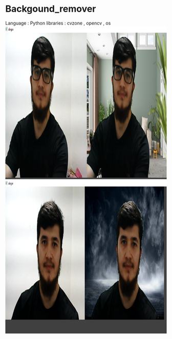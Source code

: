 # Backgound_remover

Language : Python
libraries : cvzone , opencv , os
<img src="https://github.com/Mukhriddin19980901/Backgound_remover/blob/main/Screenshot%20(148).png" width="640" height="480" /> <img src="https://github.com/Mukhriddin19980901/Backgound_remover/blob/main/Screenshot%20(150).png" width="640" height="480" /> 
